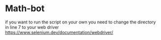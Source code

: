 # Math-bot
if you want to run the script on your own you need to change the directory in line 7 to your web driver https://www.selenium.dev/documentation/webdriver/